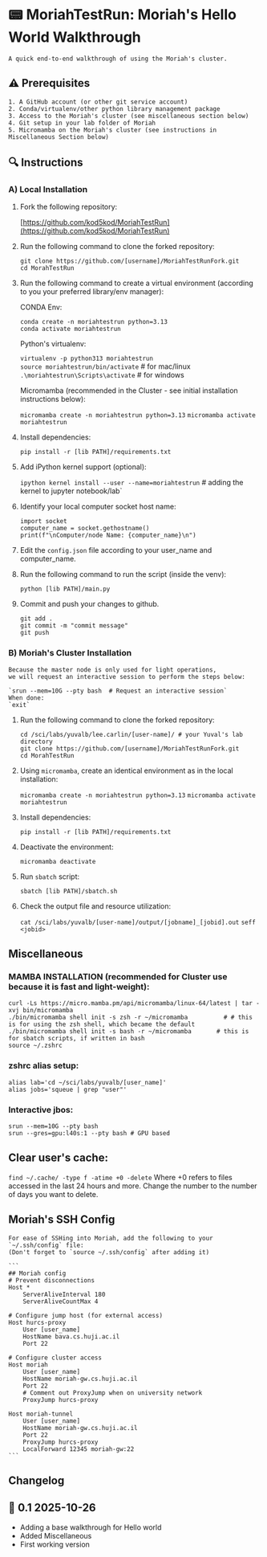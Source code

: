 # 📟 MoriahTestRun: Moriah's Hello World Walkthrough

```
A quick end-to-end walkthrough of using the Moriah's cluster. 
```

## ⚠️ Prerequisites

    1. A GitHub account (or other git service account)
    2. Conda/virtualenv/other python library management package
    3. Access to the Moriah's cluster (see miscellaneous section below)
    4. Git setup in your lab folder of Moriah
    5. Micromamba on the Moriah's cluster (see instructions in Miscellaneous Section below)


## 🔍 Instructions 

### A) Local Installation

1. Fork the following repository:

    [https://github.com/kod5kod/MoriahTestRun](https://github.com/kod5kod/MoriahTestRun)

2. Run the following command to clone the forked repository:
    ```
    git clone https://github.com/[username]/MoriahTestRunFork.git
    cd MorahTestRun
    ```

3. Run the following command to create a virtual environment (according to you your preferred library/env manager):

    CONDA Env:  

    `conda create -n moriahtestrun python=3.13`  
    `conda activate moriahtestrun`  


    Python's virtualenv:

    `virtualenv -p python313 moriahtestrun `  
    `source moriahtestrun/bin/activate` # for mac/linux  
    `.\moriahtestrun\Scripts\activate` # for windows    


    Micromamba (recommended in the Cluster - see initial installation instructions below):

    `micromamba create -n moriahtestrun python=3.13`
    `micromamba activate moriahtestrun`

    
4. Install dependencies:

    `pip install -r [lib PATH]/requirements.txt`

5. Add iPython kernel support (optional):

    `ipython kernel install --user --name=moriahtestrun` # adding the kernel to jupyter notebook/lab`


6. Identify your local computer socket host name:

    ```
    import socket
    computer_name = socket.gethostname()
    print(f"\nComputer/node Name: {computer_name}\n")
    ```

7. Edit the `config.json` file according to your user_name and computer_name.


8. Run the following command to run the script (inside the venv):

    `python [lib PATH]/main.py`


9. Commit and push your changes to github. 

    ```
    git add .
    git commit -m "commit message"
    git push
    ```


### B) Moriah's Cluster Installation

    Because the master node is only used for light operations, 
    we will request an interactive session to perform the steps below:

    `srun --mem=10G --pty bash  # Request an interactive session`
    When done:
    `exit`

1. Run the following command to clone the forked repository:

    
    ```
    cd /sci/labs/yuvalb/lee.carlin/[user-name]/ # your Yuval's lab directory
    git clone https://github.com/[username]/MoriahTestRunFork.git
    cd MorahTestRun
    ```

2. Using `micromamba`, create an identical environment as in the local installation:

    `micromamba create -n moriahtestrun python=3.13`
    `micromamba activate moriahtestrun`

3. Install dependencies:

    `pip install -r [lib PATH]/requirements.txt`

4. Deactivate the environment:

    `micromamba deactivate`

5. Run `sbatch` script:

    `sbatch [lib PATH]/sbatch.sh`

6. Check the output file and resource utilization:

    `cat /sci/labs/yuvalb/[user-name]/output/[jobname]_[jobid].out`
    `seff <jobid>`





## Miscellaneous



###  MAMBA INSTALLATION (recommended for Cluster use because it is fast and light-weight):
```
curl -Ls https://micro.mamba.pm/api/micromamba/linux-64/latest | tar -xvj bin/micromamba
./bin/micromamba shell init -s zsh -r ~/micromamba          # # this is for using the zsh shell, which became the default
./bin/micromamba shell init -s bash -r ~/micromamba       # this is for sbatch scripts, if written in bash
source ~/.zshrc
```

### zshrc alias setup:

```
alias lab='cd ~/sci/labs/yuvalb/[user_name]'
alias jobs='squeue | grep "user"'
```

### Interactive jbos:
```
srun --mem=10G --pty bash 
srun --gres=gpu:l40s:1 --pty bash # GPU based
```

## Clear user's cache:
`find ~/.cache/ -type f -atime +0 -delete`
Where +0 refers to files accessed in the last 24 hours and more. 
Change the number to the number of days you want to delete.


## Moriah's SSH Config

    For ease of SSHing into Moriah, add the following to your `~/.ssh/config` file:
    (Don't forget to `source ~/.ssh/config` after adding it)

    ```
    ## Moriah config
    # Prevent disconnections
    Host *
        ServerAliveInterval 180
        ServerAliveCountMax 4

    # Configure jump host (for external access)
    Host hurcs-proxy
        User [user_name]
        HostName bava.cs.huji.ac.il
        Port 22

    # Configure cluster access
    Host moriah
        User [user_name]
        HostName moriah-gw.cs.huji.ac.il
        Port 22
        # Comment out ProxyJump when on university network
        ProxyJump hurcs-proxy

    Host moriah-tunnel
        User [user_name]
        HostName moriah-gw.cs.huji.ac.il
        Port 22
        ProxyJump hurcs-proxy
        LocalForward 12345 moriah-gw:22
    ```





## Changelog

## 📌 0.1   2025-10-26
* Adding a base walkthrough for Hello world 
* Added Miscellaneous
* First working version




